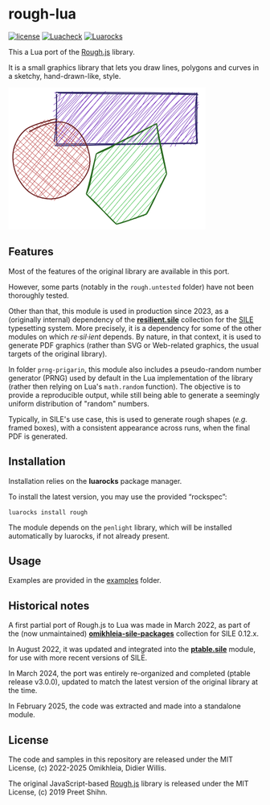 # rough-lua

[![license](https://img.shields.io/github/license/Omikhleia/rough-lua?label=License)](LICENSE)
[![Luacheck](https://img.shields.io/github/actions/workflow/status/Omikhleia/rough-lua/luacheck.yml?branch=main&label=Luacheck&logo=Lua)](https://github.com/Omikhleia/rough-lua/actions?workflow=Luacheck)
[![Luarocks](https://img.shields.io/luarocks/v/Omikhleia/rough?label=Luarocks&logo=Lua)](https://luarocks.org/modules/Omikhleia/rough)

This a Lua port of the [Rough.js](https://roughjs.com/) library.

It is a small graphics library that lets you draw lines, polygons and curves in a sketchy, hand-drawn-like, style.

![Some rough shapes](./some-rough-shapes.png)

## Features

Most of the features of the original library are available in this port.

However, some parts (notably in the `rough.untested` folder) have not been thoroughly tested.

Other than that, this module is used in production since 2023, as a (originally internal) dependency of the [**resilient.sile**](https://github.com/Omikhleia/resilient.sile) collection for the [SILE](https://sile-typesetter.org/) typesetting system. 
More precisely, it is a dependency for some of the other modules on which _re·sil·ient_ depends. By nature, in that context, it is used to generate PDF graphics (rather than SVG or Web-related graphics, the usual targets of the original library).

In folder `prng-prigarin`, this module also includes a pseudo-random number generator (PRNG) used by default in the Lua implementation of the library (rather then relying on Lua's `math.random` function).
The objective is to provide a reproducible output, while still being able to generate a seemingly uniform distribution of "random" numbers.

Typically, in SILE's use case, this is used to generate rough shapes (_e.g._ framed boxes), with a consistent appearance across runs, when the final PDF is generated.

## Installation

Installation relies on the **luarocks** package manager.

To install the latest version, you may use the provided “rockspec”:

```
luarocks install rough
```

The module depends on the `penlight` library, which will be installed automatically by luarocks, if not already present.

## Usage

Examples are provided in the [examples](./examples) folder.

## Historical notes

A first partial port of Rough.js to Lua was made in March 2022, as part of the (now unmaintained) [**omikhleia-sile-packages**](https://github.com/Omikhleia/omikhleia-sile-packages/tree/main/packages/graphics) collection for SILE 0.12.x.

In August 2022, it was updated and integrated into the [**ptable.sile**](https://github.com/Omikhleia/ptable.sile) module, for use with more recent versions of SILE.

In March 2024, the port was entirely re-organized and completed (ptable release v3.0.0), updated to match the latest version of the original library at the time.

In February 2025, the code was extracted and made into a standalone module.

## License

The code and samples in this repository are released under the MIT License, (c) 2022-2025 Omikhleia, Didier Willis.

The original JavaScript-based [Rough.js](https://github.com/rough-stuff/rough) library is released under the MIT License, (c) 2019 Preet Shihn.
